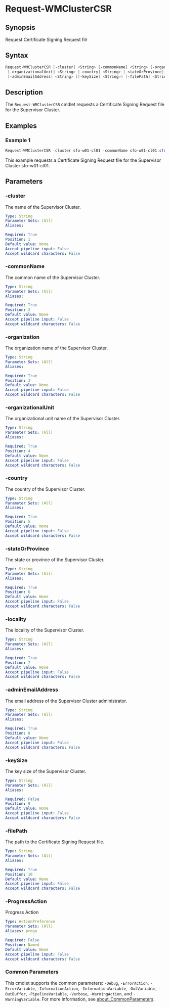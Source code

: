 # Request-WMClusterCSR

## Synopsis

Request Certificate Signing Request filr

## Syntax

```powershell
Request-WMClusterCSR [-cluster] <String> [-commonName] <String> [-organization] <String>
 [-organizationalUnit] <String> [-country] <String> [-stateOrProvince] <String> [-locality] <String>
 [-adminEmailAddress] <String> [[-keySize] <String>] [-filePath] <String> [-ProgressAction <ActionPreference>] [<CommonParameters>]
```

## Description

The `Request-WMClusterCSR` cmdlet requests a Certificate Signing Request file for the Supervisor Cluster.

## Examples

### Example 1

```powershell
Request-WMClusterCSR -cluster sfo-w01-cl01 -commonName sfo-w01-cl01.sfo.rainpole.io -organization Rainpole -organizationalUnit Rainpole -country US -stateOrProvince California -locality "Palo Alto" -adminEmailAddress admin@rainpole.io -keySize 2048 -filePath ".\SupervisorCluster.csr"
```

This example requests a Certificate Signing Request file for the Supervisor Cluster sfo-w01-cl01.

## Parameters

### -cluster

The name of the Supervisor Cluster.

```yaml
Type: String
Parameter Sets: (All)
Aliases:

Required: True
Position: 1
Default value: None
Accept pipeline input: False
Accept wildcard characters: False
```

### -commonName

The common name of the Supervisor Cluster.

```yaml
Type: String
Parameter Sets: (All)
Aliases:

Required: True
Position: 2
Default value: None
Accept pipeline input: False
Accept wildcard characters: False
```

### -organization

The organization name of the Supervisor Cluster.

```yaml
Type: String
Parameter Sets: (All)
Aliases:

Required: True
Position: 3
Default value: None
Accept pipeline input: False
Accept wildcard characters: False
```

### -organizationalUnit

The organizational unit name of the Supervisor Cluster.

```yaml
Type: String
Parameter Sets: (All)
Aliases:

Required: True
Position: 4
Default value: None
Accept pipeline input: False
Accept wildcard characters: False
```

### -country

The country of the Supervisor Cluster.

```yaml
Type: String
Parameter Sets: (All)
Aliases:

Required: True
Position: 5
Default value: None
Accept pipeline input: False
Accept wildcard characters: False
```

### -stateOrProvince

The state or province of the Supervisor Cluster.

```yaml
Type: String
Parameter Sets: (All)
Aliases:

Required: True
Position: 6
Default value: None
Accept pipeline input: False
Accept wildcard characters: False
```

### -locality

The locality of the Supervisor Cluster.

```yaml
Type: String
Parameter Sets: (All)
Aliases:

Required: True
Position: 7
Default value: None
Accept pipeline input: False
Accept wildcard characters: False
```

### -adminEmailAddress

The email address of the Supervisor Cluster administrator.

```yaml
Type: String
Parameter Sets: (All)
Aliases:

Required: True
Position: 8
Default value: None
Accept pipeline input: False
Accept wildcard characters: False
```

### -keySize

The key size of the Supervisor Cluster.

```yaml
Type: String
Parameter Sets: (All)
Aliases:

Required: False
Position: 9
Default value: None
Accept pipeline input: False
Accept wildcard characters: False
```

### -filePath

The path to the Certificate Signing Request file.

```yaml
Type: String
Parameter Sets: (All)
Aliases:

Required: True
Position: 10
Default value: None
Accept pipeline input: False
Accept wildcard characters: False
```

### -ProgressAction

Progress Action

```yaml
Type: ActionPreference
Parameter Sets: (All)
Aliases: proga

Required: False
Position: Named
Default value: None
Accept pipeline input: False
Accept wildcard characters: False
```

### Common Parameters

This cmdlet supports the common parameters: `-Debug`, `-ErrorAction`, `-ErrorVariable`, `-InformationAction`, `-InformationVariable`, `-OutVariable`, `-OutBuffer`, `-PipelineVariable`, `-Verbose`, `-WarningAction`, and `-WarningVariable`. For more information, see [about_CommonParameters](http://go.microsoft.com/fwlink/?LinkID=113216).
